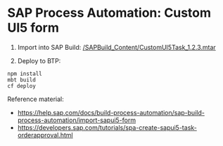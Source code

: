 # SAP Process Automation: Custom UI5 form

1. Import into SAP Build: [/SAPBuild_Content/CustomUI5Task_1.2.3.mtar](/SAPBuild_Content/CustomUI5Task_1.2.3.mtar)


2. Deploy to BTP:

```
npm install
mbt build
cf deploy
```

Reference material:
- https://help.sap.com/docs/build-process-automation/sap-build-process-automation/import-sapui5-form
- https://developers.sap.com/tutorials/spa-create-sapui5-task-orderapproval.html